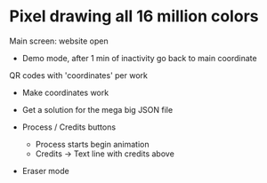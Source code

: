 # Pixel drawing all 16 million colors

Main screen: website open

- Demo mode, after 1 min of inactivity go back to main coordinate

QR codes with 'coordinates' per work

- Make coordinates work
- Get a solution for the mega big JSON file
- Process / Credits buttons

  - Process starts begin animation
  - Credits -> Text line with credits above

- Eraser mode
